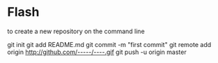 # Flash
to create a new repository on the command line

git init
git add README.md
git commit -m "first commit"
git remote add origin http://github.com/-----/----.gif
git push -u origin master
